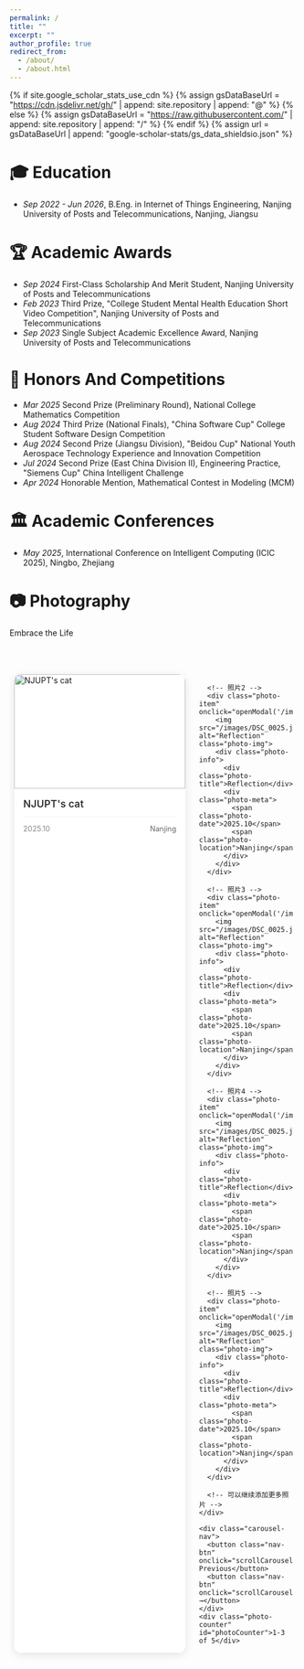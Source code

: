 ```yaml
---
permalink: /
title: ""
excerpt: ""
author_profile: true
redirect_from: 
  - /about/
  - /about.html
---
```


{% if site.google_scholar_stats_use_cdn %}
{% assign gsDataBaseUrl = "https://cdn.jsdelivr.net/gh/" | append: site.repository | append: "@" %}
{% else %}
{% assign gsDataBaseUrl = "https://raw.githubusercontent.com/" | append: site.repository | append: "/" %}
{% endif %}
{% assign url = gsDataBaseUrl | append: "google-scholar-stats/gs_data_shieldsio.json" %}

<span class='anchor' id='education'></span>

# 🎓 Education
- *Sep 2022 - Jun 2026*, <a href="https://www.njupt.edu.cn/"></a> B.Eng. in Internet of Things Engineering, Nanjing University of Posts and Telecommunications, Nanjing, Jiangsu

<span class='anchor' id='academic-awards'></span>

# 🏆 Academic Awards
- *Sep 2024* First-Class Scholarship And Merit Student, Nanjing University of Posts and Telecommunications
- *Feb 2023* Third Prize, "College Student Mental Health Education Short Video Competition", Nanjing University of Posts and Telecommunications
- *Sep 2023* Single Subject Academic Excellence Award, Nanjing University of Posts and Telecommunications

<span class='anchor' id='honors-awards'></span>

# 🏅 Honors And Competitions
- *Mar 2025* Second Prize (Preliminary Round), National College Mathematics Competition
- *Aug 2024* Third Prize (National Finals), "China Software Cup" College Student Software Design Competition
- *Aug 2024* Second Prize (Jiangsu Division), "Beidou Cup" National Youth Aerospace Technology Experience and Innovation Competition
- *Jul 2024* Second Prize (East China Division II), Engineering Practice, "Siemens Cup" China Intelligent Challenge
- *Apr 2024* Honorable Mention, Mathematical Contest in Modeling (MCM)

<span class='anchor' id='academic-conferences'></span>

# 🏛️ Academic Conferences
- *May 2025*, International Conference on Intelligent Computing (ICIC 2025), Ningbo, Zhejiang

<span class='anchor' id='photo'></span>

# 📷 Photography

<style>
.photography-section {
  margin: 3rem 0;
}

.photo-carousel-container {
  position: relative;
  margin: 2rem 0;
}

.photo-carousel {
  display: flex;
  gap: 1.5rem;
  overflow-x: auto;
  scroll-behavior: smooth;
  padding: 1rem 0.5rem;
  scrollbar-width: thin;
  scrollbar-color: #ccc transparent;
}

.photo-carousel::-webkit-scrollbar {
  height: 6px;
}

.photo-carousel::-webkit-scrollbar-track {
  background: #f1f1f1;
  border-radius: 3px;
}

.photo-carousel::-webkit-scrollbar-thumb {
  background: #ccc;
  border-radius: 3px;
}

.photo-carousel::-webkit-scrollbar-thumb:hover {
  background: #999;
}

.photo-item {
  flex: 0 0 300px;
  border-radius: 12px;
  overflow: hidden;
  box-shadow: 0 4px 15px rgba(0,0,0,0.1);
  transition: all 0.3s ease;
  background: white;
  cursor: pointer;
}

.photo-item:hover {
  transform: translateY(-5px);
  box-shadow: 0 8px 25px rgba(0,0,0,0.15);
}

.photo-img {
  width: 100%;
  height: 200px;
  object-fit: cover;
  transition: transform 0.3s ease;
}

.photo-item:hover .photo-img {
  transform: scale(1.05);
}

.photo-info {
  padding: 1rem;
  background: white;
}

.photo-title {
  font-weight: 600;
  color: #333;
  margin-bottom: 0.5rem;
  font-size: 1.1rem;
}

.photo-meta {
  display: flex;
  justify-content: space-between;
  align-items: center;
  margin-top: 0.8rem;
  padding-top: 0.8rem;
  border-top: 1px solid #f0f0f0;
}

.photo-date {
  color: #888;
  font-size: 0.8rem;
}

.photo-location {
  color: #666;
  font-size: 0.8rem;
}

.carousel-nav {
  display: flex;
  justify-content: center;
  gap: 1rem;
  margin-top: 1rem;
}

.nav-btn {
  background: linear-gradient(135deg, #667eea, #764ba2);
  color: white;
  border: none;
  padding: 0.5rem 1rem;
  border-radius: 20px;
  cursor: pointer;
  transition: all 0.3s ease;
  font-size: 0.9rem;
}

.nav-btn:hover {
  transform: translateY(-2px);
  box-shadow: 0 5px 15px rgba(102, 126, 234, 0.4);
}

.nav-btn:disabled {
  background: #ccc;
  cursor: not-allowed;
  transform: none;
  box-shadow: none;
}

/* 模态框样式 */
.modal {
  display: none;
  position: fixed;
  z-index: 1000;
  left: 0;
  top: 0;
  width: 100%;
  height: 100%;
  background-color: rgba(0,0,0,0.9);
  animation: fadeIn 0.3s ease;
}

.modal-content {
  position: relative;
  margin: auto;
  display: block;
  width: 90%;
  max-width: 700px;
  max-height: 80vh;
  top: 50%;
  transform: translateY(-50%);
  border-radius: 10px;
  animation: zoomIn 0.3s ease;
}

@keyframes fadeIn {
  from { opacity: 0; }
  to { opacity: 1; }
}

@keyframes zoomIn {
  from { transform: translateY(-50%) scale(0.8); }
  to { transform: translateY(-50%) scale(1); }
}

.close {
  position: absolute;
  top: 15px;
  right: 35px;
  color: #fff;
  font-size: 40px;
  font-weight: bold;
  cursor: pointer;
  z-index: 1001;
}

.close:hover {
  color: #ccc;
}

.photo-counter {
  text-align: center;
  color: #666;
  font-size: 0.9rem;
  margin-top: 0.5rem;
}
</style>
<p>Embrace the Life</p>
<div class="photography-section">
  <div class="photo-carousel-container">
    <div class="photo-carousel" id="photoCarousel">
      <!-- 照片1 -->
      <div class="photo-item" onclick="openModal('/images/DSC_0066.jpg')">
        <img src="/images/DSC_0066.jpg" alt="NJUPT's cat" class="photo-img">
        <div class="photo-info">
          <div class="photo-title">NJUPT's cat</div>
          <div class="photo-meta">
            <span class="photo-date">2025.10</span>
            <span class="photo-location">Nanjing</span>
          </div>
        </div>
      </div>

      <!-- 照片2 -->
      <div class="photo-item" onclick="openModal('/images/DSC_0025.jpg')">
        <img src="/images/DSC_0025.jpg" alt="Reflection" class="photo-img">
        <div class="photo-info">
          <div class="photo-title">Reflection</div>
          <div class="photo-meta">
            <span class="photo-date">2025.10</span>
            <span class="photo-location">Nanjing</span>
          </div>
        </div>
      </div>

      <!-- 照片3 -->
      <div class="photo-item" onclick="openModal('/images/DSC_0025.jpg')">
        <img src="/images/DSC_0025.jpg" alt="Reflection" class="photo-img">
        <div class="photo-info">
          <div class="photo-title">Reflection</div>
          <div class="photo-meta">
            <span class="photo-date">2025.10</span>
            <span class="photo-location">Nanjing</span>
          </div>
        </div>
      </div>

      <!-- 照片4 -->
      <div class="photo-item" onclick="openModal('/images/DSC_0025.jpg')">
        <img src="/images/DSC_0025.jpg" alt="Reflection" class="photo-img">
        <div class="photo-info">
          <div class="photo-title">Reflection</div>
          <div class="photo-meta">
            <span class="photo-date">2025.10</span>
            <span class="photo-location">Nanjing</span>
          </div>
        </div>
      </div>

      <!-- 照片5 -->
      <div class="photo-item" onclick="openModal('/images/DSC_0025.jpg')">
        <img src="/images/DSC_0025.jpg" alt="Reflection" class="photo-img">
        <div class="photo-info">
          <div class="photo-title">Reflection</div>
          <div class="photo-meta">
            <span class="photo-date">2025.10</span>
            <span class="photo-location">Nanjing</span>
          </div>
        </div>
      </div>

      <!-- 可以继续添加更多照片 -->
    </div>

    <div class="carousel-nav">
      <button class="nav-btn" onclick="scrollCarousel(-1)">← Previous</button>
      <button class="nav-btn" onclick="scrollCarousel(1)">Next →</button>
    </div>
    <div class="photo-counter" id="photoCounter">1-3 of 5</div>
  </div>
</div>

<!-- 图片模态框 -->
<div id="imageModal" class="modal">
  <span class="close" onclick="closeModal()">&times;</span>
  <img class="modal-content" id="modalImage">
</div>

<script>
let currentScroll = 0;
const carousel = document.getElementById('photoCarousel');
const photoItems = document.querySelectorAll('.photo-item');
const itemWidth = 300 + 24; // 300px width + 24px gap
const visibleItems = 3;
const totalItems = photoItems.length;

function updateCounter() {
  const start = Math.floor(currentScroll / itemWidth) + 1;
  const end = Math.min(start + visibleItems - 1, totalItems);
  document.getElementById('photoCounter').textContent = `${start}-${end} of ${totalItems}`;
}

function scrollCarousel(direction) {
  const maxScroll = (totalItems - visibleItems) * itemWidth;
  
  currentScroll += direction * itemWidth * visibleItems;
  currentScroll = Math.max(0, Math.min(currentScroll, maxScroll));
  
  carousel.scrollTo({
    left: currentScroll,
    behavior: 'smooth'
  });
  
  updateCounter();
}

// 打开模态框
function openModal(src) {
  const modal = document.getElementById('imageModal');
  const modalImg = document.getElementById('modalImage');
  modal.style.display = 'block';
  modalImg.src = src;
}

// 关闭模态框
function closeModal() {
  document.getElementById('imageModal').style.display = 'none';
}

// 点击模态框背景关闭
document.getElementById('imageModal').addEventListener('click', function(e) {
  if (e.target === this) {
    closeModal();
  }
});

// ESC键关闭
document.addEventListener('keydown', function(e) {
  if (e.key === 'Escape') {
    closeModal();
  }
});

// 初始化计数器
updateCounter();

// 监听滚动事件（用户手动滚动时更新计数器）
carousel.addEventListener('scroll', function() {
  currentScroll = carousel.scrollLeft;
  updateCounter();
});
</script>

